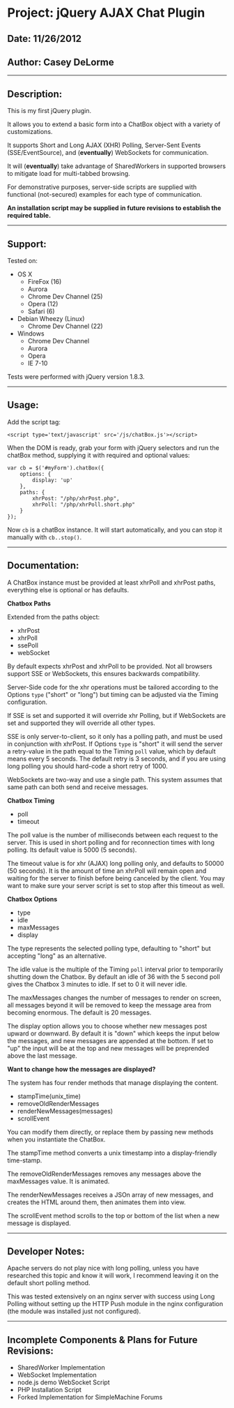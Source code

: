 
# Project: jQuery AJAX Chat Plugin
## Date: 11/26/2012
## Author: Casey DeLorme

---

## Description:

This is my first jQuery plugin.

It allows you to extend a basic form into a ChatBox object with a variety of customizations.

It supports Short and Long AJAX (XHR) Polling, Server-Sent Events (SSE/EventSource), and (**eventually**) WebSockets for communication.

It will (**eventually**) take advantage of SharedWorkers in supported browsers to mitigate load for multi-tabbed browsing.

For demonstrative purposes, server-side scripts are supplied with functional (not-secured) examples for each type of communication.

**An installation script may be supplied in future revisions to establish the required table.**

---

## Support:

Tested on:

- OS X
	- FireFox (16)
	- Aurora
	- Chrome Dev Channel (25)
	- Opera (12)
	- Safari (6)
- Debian Wheezy (Linux)
	- Chrome Dev Channel (22)
- Windows
	- Chrome Dev Channel
	- Aurora
	- Opera
	- IE 7-10

Tests were performed with jQuery version 1.8.3.

---

## Usage:

Add the script tag:

	<script type='text/javascript' src='/js/chatBox.js'></script>

When the DOM is ready, grab your form with jQuery selectors and run the chatBox method, supplying it with required and optional values:

	var cb = $('#myForm').chatBox({
		options: {
			display: 'up'
		},
		paths: {
			xhrPost: "/php/xhrPost.php",
			xhrPoll: "/php/xhrPoll.short.php"
		}
	});


Now `cb` is a chatBox instance.  It will start automatically, and you can stop it manually with `cb..stop()`.

---

## Documentation:

A ChatBox instance must be provided at least xhrPoll and xhrPost paths, everything else is optional or has defaults.


**Chatbox Paths**

Extended from the paths object:

- xhrPost
- xhrPoll
- ssePoll
- webSocket

By default expects xhrPost and xhrPoll to be provided.  Not all browsers support SSE or WebSockets, this ensures backwards compatibility.

Server-Side code for the xhr operations must be tailored according to the Options `type` ("short" or "long") but timing can be adjusted via the Timing configuration.

If SSE is set and supported it will override xhr Polling, but if WebSockets are set and supported they will override all other types.

SSE is only server-to-client, so it only has a polling path, and must be used in conjunction with xhrPost.  If Options `type` is "short" it will send the server a retry-value in the path equal to the Timing `poll` value, which by default means every 5 seconds.  The default retry is 3 seconds, and if you are using long polling you should hard-code a short retry of 1000.

WebSockets are two-way and use a single path.  This system assumes that same path can both send and receive messages.


**Chatbox Timing**

- poll
- timeout

The poll value is the number of milliseconds between each request to the server.  This is used in short polling and for reconnection times with long polling.  Its default value is 5000 (5 seconds).

The timeout value is for xhr (AJAX) long polling only, and defaults to 50000 (50 seconds).  It is the amount of time an xhrPoll will remain open and waiting for the server to finish before being canceled by the client.  You may want to make sure your server script is set to stop after this timeout as well.


**Chatbox Options**

- type
- idle
- maxMessages
- display

The type represents the selected polling type, defaulting to "short" but accepting "long" as an alternative.

The idle value is the multiple of the Timing `poll` interval prior to temporarily shutting down the Chatbox.  By default an idle of 36 with the 5 second poll gives the Chatbox 3 minutes to idle.  If set to 0 it will never idle.

The maxMessages changes the number of messages to render on screen, all messages beyond it will be removed to keep the message area from becoming enormous.  The default is 20 messages.

The display option allows you to choose whether new messages post upward or downward.  By default it is "down" which keeps the input below the messages, and new messages are appended at the bottom.  If set to "up" the input will be at the top and new messages will be preprended above the last message.


**Want to change how the messages are displayed?**

The system has four render methods that manage displaying the content.

- stampTime(unix_time)
- removeOldRenderMessages
- renderNewMessages(messages)
- scrollEvent

You can modify them directly, or replace them by passing new methods when you instantiate the ChatBox.

The stampTime method converts a unix timestamp into a display-friendly time-stamp.

The removeOldRenderMessages removes any messages above the maxMessages value.  It is animated.

The renderNewMessages receives a JSOn array of new messages, and creates the HTML around them, then animates them into view.

The scrollEvent method scrolls to the top or bottom of the list when a new message is displayed.

---

## Developer Notes:

Apache servers do not play nice with long polling, unless you have researched this topic and know it will work, I recommend leaving it on the default short polling method.

This was tested extensively on an nginx server with success using Long Polling without setting up the HTTP Push module in the nginx configuration (the module was installed just not configured).

---

## Incomplete Components & Plans for Future Revisions:

- SharedWorker Implementation
- WebSocket Implementation
- node.js demo WebSocket Script
- PHP Installation Script
- Forked Implementation for SimpleMachine Forums
